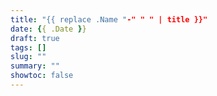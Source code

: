 ```yaml
---
title: "{{ replace .Name "-" " " | title }}"
date: {{ .Date }}
draft: true
tags: []
slug: ""
summary: ""
showtoc: false
---
```


